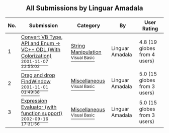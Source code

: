 ﻿<div align="center">

## All Submissions by Linguar Amadala

</div>

No.  | Submission | Category | By   | User Rating
---- | ---------- | -------- | ---- | -----------
1 | [Convert VB Type, API and Enum \-\> VC\+\+ ODL \(With Colorization\)<br /><sup>2001-11-07 23:55:02</sup>](https://github.com/Planet-Source-Code/linguar-amadala-convert-vb-type-api-and-enum-vc-odl-with-colorization__1-28728) | [String Manipulation<br /><sup>Visual Basic</sup>](../ByCategory/string-manipulation__1-5.md) | Linguar Amadala | 4.8 (19 globes from 4 users)
2 | [Drag and drop FindWindow<br /><sup>2001-11-01 01:49:38</sup>](https://github.com/Planet-Source-Code/linguar-amadala-drag-and-drop-findwindow__1-28575) | [Miscellaneous<br /><sup>Visual Basic</sup>](../ByCategory/miscellaneous__1-1.md) | Linguar Amadala | 5.0 (15 globes from 3 users)
3 | [Expression Evaluator \(with function support\)<br /><sup>2002-09-16 17:31:56</sup>](https://github.com/Planet-Source-Code/linguar-amadala-expression-evaluator-with-function-support__1-39605) | [Miscellaneous<br /><sup>Visual Basic</sup>](../ByCategory/miscellaneous__1-1.md) | Linguar Amadala | 5.0 (15 globes from 3 users)
